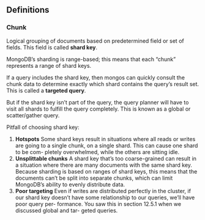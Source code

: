 ## Definitions

### Chunk
Logical grouping of documents based on predetermined field or set of fields. This field is called __shard key__.

MongoDB’s sharding is range-based; this means that each “chunk” represents a range of shard keys.

If a query includes the shard key, then mongos can quickly consult the chunk data to determine exactly which shard contains the query’s result set. This is called a __targeted query__.

But if the shard key isn’t part of the query, the query planner will have to visit all shards to fulfill the query completely. This is known as a global or scatter/gather query.

Pitfall of choosing shard key:

1. __Hotspots__ Some shard keys result in situations where all reads or writes are going to a single chunk, on a single shard. This can cause one shard to be com- pletely overwhelmed, while the others are sitting idle.
2. __Unsplittable chunks__ A shard key that’s too coarse-grained can result in a situation where there are many documents with the same shard key. Because sharding is based on ranges of shard keys, this means that the documents can’t be split into separate chunks, which can limit MongoDB’s ability to evenly distribute data.
3. __Poor targeting__ Even if writes are distributed perfectly in the cluster, if our shard key doesn’t have some relationship to our queries, we’ll have poor query per- formance. You saw this in section 12.5.1 when we discussed global and tar- geted queries.